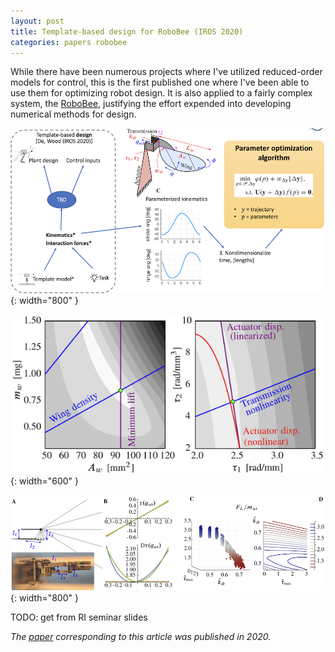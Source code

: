 ```yaml
---
layout: post
title: Template-based design for RoboBee (IROS 2020)
categories: papers robobee
---
```


While there have been numerous projects where I've utilized reduced-order models for control, this is the first published one where I've been able to use them for optimizing robot design. It is also applied to a fairly complex system, the [RoboBee](https://en.wikipedia.org/wiki/RoboBee), justifying the effort expended into developing numerical methods for design.

![Idea](/images/tbd_idea.png){: width="800" }


![Objective](/images/tbd_objective.png){: width="600" }


![Results](/images/tbd_results.png){: width="800" }

TODO: get from RI seminar slides

_The [paper](https://scholar.google.com/citations?view_op=view_citation&hl=en&user=m-A4ZdEAAAAJ&sortby=pubdate&citation_for_view=m-A4ZdEAAAAJ:ODE9OILHJdcC) corresponding to this article was published in 2020._
